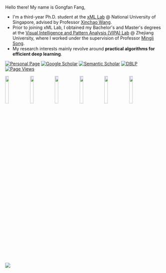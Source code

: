 
Hello there! My name is Gongfan Fang,

* I'm a third-year Ph.D. student at the <a href="https://sites.google.com/view/xml-nus">xML Lab</a> @ National University of Singapore, advised by Professor <a href="https://sites.google.com/site/sitexinchaowang/">Xinchao Wang</a>. 
* Prior to joining xML Lab, I obtained my Bachelor's and Master's degrees at the <a href="https://www.vipazoo.cn/">Visual Intelligence and Pattern Analysis (VIPA) Lab</a> @ Zhejiang University, where I worked under the supervision of Professor <a href="https://person.zju.edu.cn/en/msong">Mingli Song</a>. 
* My research interests mainly revolve around **practical algorithms for efficient deep learning**. 

[![Personal Page](https://img.shields.io/badge/Personal%20Page-Visit-blueviolet)](https://fangggf.github.io/)
[![Google Scholar](https://img.shields.io/badge/Google%20Scholar-Profile-blue)](https://scholar.google.com/citations?user=489YZ_kAAAAJ&hl=en)
[![Semantic Scholar](https://img.shields.io/badge/Semantic%20Scholar-Profile-9cf)](https://www.semanticscholar.org/author/Gongfan-Fang/150110431)
[![DBLP](https://img.shields.io/badge/DBLP-Profile-271)](https://dblp.org/pid/243/5768.html)
[![Page Views](https://komarev.com/ghpvc/?username=vainf&label=Page%20Views&color=ad2352)](https://github.com/VainF)


<img src="https://user-images.githubusercontent.com/18592211/231067736-8638d6f4-2307-4c03-a566-aa86a1964d3d.png" width="15%"></img>
<img src="https://user-images.githubusercontent.com/18592211/231067910-65b031ea-473d-4675-81b6-92ed9b0510cc.png" width="15%"></img>
<img src="https://user-images.githubusercontent.com/18592211/231068115-f263b841-ad0c-483b-ba0a-9004fc983317.png" width="15%"></img>
<img src="https://user-images.githubusercontent.com/18592211/231068209-2ed6417d-445a-47ac-80ca-ff37a0124ded.png" width="15%"></img>
<img src="https://user-images.githubusercontent.com/18592211/231068299-1fd9cc52-9d98-4e52-aec8-9cde44798fe4.png" width="15%"></img>
<img src="https://user-images.githubusercontent.com/18592211/231083650-7018c676-4a6e-403a-9d07-9ae28df8568b.png" width="15%"></img>


<picture>
<source 
  srcset="https://github-readme-stats.vercel.app/api?username=VainF&show_icons=true&theme=calm"
  media="(prefers-color-scheme: dark)"
/>
<source
  srcset="https://github-readme-stats.vercel.app/api?username=VainF&show_icons=true&theme=calm"
  media="(prefers-color-scheme: light), (prefers-color-scheme: no-preference)"
/>
<img src="https://github-readme-stats.vercel.app/api?username=VainF&show_icons=true&theme=calm" />
</picture>

